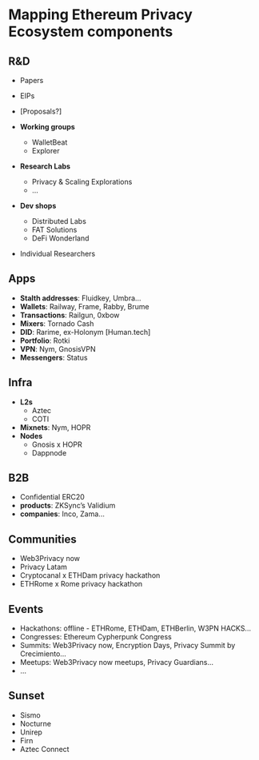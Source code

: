 # Mapping Ethereum Privacy Ecosystem components

## R&D
- Papers
- EIPs
- [Proposals?]
- **Working groups**
    - WalletBeat
    - Explorer

- **Research Labs**
    - Privacy & Scaling Explorations
    - …
- **Dev shops**
    - Distributed Labs
    - FAT Solutions
    - DeFi Wonderland

- Individual Researchers

## Apps 
- **Stalth addresses**: Fluidkey, Umbra…
- **Wallets**: Railway, Frame, Rabby, Brume
- **Transactions**: Railgun, 0xbow
- **Mixers**: Tornado Cash
- **DID**: Rarime, ex-Holonym [Human.tech]
- **Portfolio**: Rotki
- **VPN**: Nym, GnosisVPN
- **Messengers**: Status

## Infra
- **L2s**
    - Aztec
    - COTI
- **Mixnets**: Nym, HOPR
- **Nodes**
    - Gnosis x HOPR
    - Dappnode

## B2B
- Confidential ERC20
- **products**: ZKSync’s Validium
- **companies**: Inco, Zama...

## Communities
- Web3Privacy now
- Privacy Latam
- Cryptocanal x ETHDam privacy hackathon
- ETHRome x Rome privacy hackathon

## Events
- Hackathons: offline - ETHRome, ETHDam, ETHBerlin, W3PN HACKS...
- Congresses: Ethereum Cypherpunk Congress
- Summits: Web3Privacy now, Encryption Days, Privacy Summit by Crecimiento...
- Meetups: Web3Privacy now meetups, Privacy Guardians...
- …

## Sunset
- Sismo
- Nocturne
- Unirep
- Firn
- Aztec Connect

